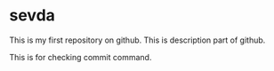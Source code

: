 # sevda
This is my first repository on github.
This is description part of github.

This is for checking commit command. 
